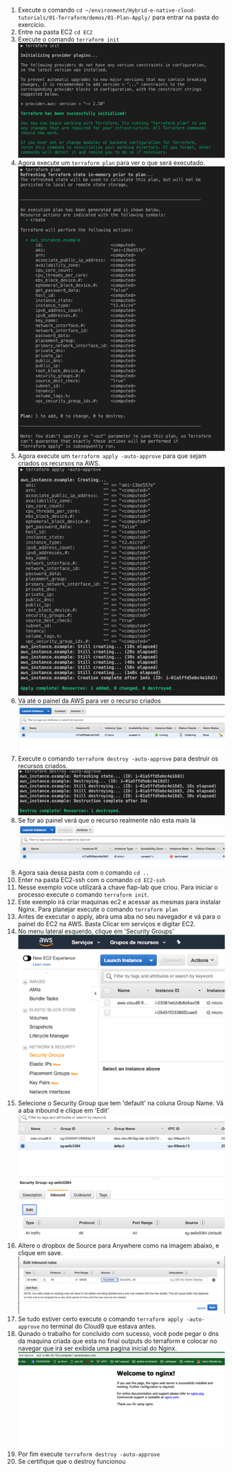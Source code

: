 1. Execute o comando `cd ~/environment/Hybrid-e-native-cloud-tutorials/01-Terraform/demos/01-Plan-Apply/` para entrar na pasta do exercício.
2. Entre na pasta EC2 `cd EC2`
3. Execute o comando `terraform init`
   ![init](images/terraforminit.png)
4. Agora execute um `terraform plan` para ver o que será executado.
   ![plan](images/plan.png)
5. Agora execute um `terraform apply -auto-approve` para que sejam criados os recursos na AWS.
    ![apply](images/apply.png)
6. Vá até o painel da AWS para ver o recurso criados
    ![awspainelec2](images/painelec21.png)
7. Execute o comando `terraform destroy -auto-approve` para destruir os recursos criados.
   ![destroy](images/Destroy.png)
8.  Se for ao painel verá que o recurso realmente não esta mais lá
   ![ec22](images/painelec22.png)
11. Agora saia dessa pasta com o comando `cd ..`
12. Enter na pasta EC2-ssh com o comando `cd EC2-ssh`
13. Nesse exemplo voce utilizará a chave fiap-lab que criou. Para iniciar o processo execute o comando `terraform init`.
14. Este exemplo irá criar maquinas ec2 e acessar as mesmas para instalar Nginx. Para planejar execute o comando `terraform plan`
15. Antes de executar o apply, abra uma aba no seu navegador e vá para o painel do EC2 na AWS. Basta Clicar em serviços e digitar EC2.
16. No menu lateral esquerdo, clique em 'Security Groups' 
    ![](images/painelec2.png)
17. Selecione o Security Group que tem 'default' na coluna Group Name. Vá a aba inbound e clique em 'Edit'
    ![](images/sgpainel.png)
18. Altere o dropbox de Source para Anywhere como na imagem abaixo, e clique em save.
    ![](images/anywhere.png)
19. Se tudo estiver certo execute o comando `terraform apply -auto-approve` no terminal do Cloud9 que estava antes.
20. Qunado o trabalho for concluido com sucesso, você pode pegar o dns da maquina criada que esta no final outputs do terraform e colocar no navegar que irá ser exibida uma pagina inicial do Nginx.
    ![nginx](images/nginxworks.png)
21. Por fim execute `terraform destroy -auto-approve`
22. Se certifique que o destroy funcionou



